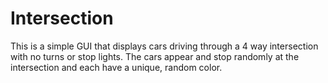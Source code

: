 Intersection
============
This is a simple GUI that displays cars driving through a 4 way intersection with no turns or stop lights.  The cars appear and stop randomly at the intersection and each have a unique, random color.
